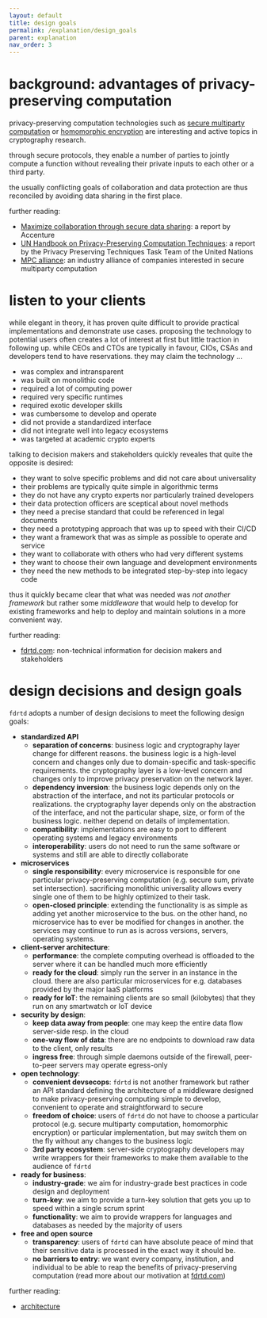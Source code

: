```yaml
---
layout: default
title: design goals
permalink: /explanation/design_goals
parent: explanation
nav_order: 3
---
```



# background: advantages of privacy-preserving computation

privacy-preserving computation technologies such as 
[secure multiparty computation](https://en.wikipedia.org/wiki/Secure_multi-party_computation) or 
[homomorphic encryption](https://en.wikipedia.org/wiki/Homomorphic_encryption) 
are interesting and active topics in cryptography research.

through secure protocols, they enable a number of parties to jointly compute a function
without revealing their private inputs to each other or a third party.

the usually conflicting goals of collaboration and data protection are thus reconciled
by avoiding data sharing in the first place.

further reading:
* [Maximize collaboration through secure data sharing](https://www.accenture.com/us-en/insights/digital/maximize-collaboration-secure-data-sharing): a report by Accenture
* [UN Handbook on Privacy-Preserving Computation Techniques](http://publications.officialstatistics.org/handbooks/privacy-preserving-techniques-handbook/UN%20Handbook%20for%20Privacy-Preserving%20Techniques.pdf): a report by the Privacy Preserving Techniques Task Team of the United Nations
* [MPC alliance](https://www.mpcalliance.org/): an industry alliance of companies interested in secure multiparty computation


# listen to your clients

while elegant in theory, it has proven quite difficult to provide practical implementations and demonstrate use cases.
proposing the technology to potential users often creates a lot of interest at first but little traction in following
up. while CEOs and CTOs are typically in favour, CIOs, CSAs and developers tend to have reservations. they may claim
the technology ...

* was complex and intransparent
* was built on monolithic code
* required a lot of computing power
* required very specific runtimes
* required exotic developer skills
* was cumbersome to develop and operate
* did not provide a standardized interface
* did not integrate well into legacy ecosystems
* was targeted at academic crypto experts

talking to decision makers and stakeholders quickly reveales that quite the opposite is desired:

* they want to solve specific problems and did not care about universality
* their problems are typically quite simple in algorithmic terms
* they do not have any crypto experts nor particularly trained developers
* their data protection officers are sceptical about novel methods
* they need a precise standard that could be referenced in legal documents
* they need a prototyping approach that was up to speed with their CI/CD
* they want a framework that was as simple as possible to operate and service
* they want to collaborate with others who had very different systems
* they want to choose their own language and development environments
* they need the new methods to be integrated step-by-step into legacy code

thus it quickly became clear that what was needed was *not another framework*
but rather some *middleware* that would help to develop for existing
frameworks and help to deploy and maintain solutions in a more convenient way.

further reading:
* [fdrtd.com](https://fdrtd.com): non-technical information for decision makers and stakeholders


# design decisions and design goals

`fdrtd` adopts a number of design decisions to meet the following design goals:

* **standardized API**
  - **separation of concerns**: business logic and cryptography layer change for different reasons.
    the business logic is a high-level concern and changes only due to domain-specific and task-specific requirements.
    the cryptography layer is a low-level concern and changes only to improve privacy preservation on the network layer.
  - **dependency inversion**: the business logic depends only on the abstraction of the interface, and not its
    particular protocols or realizations. the cryptography layer depends only on the abstraction of the interface,
    and not the particular shape, size, or form of the business logic. neither depend on details of implementation.
  - **compatibility**: implementations are easy to port to different operating systems and legacy environments
  - **interoperability**: users do not need to run the same software or systems and still are able to directly collaborate
* **microservices**
  - **single responsibility**: every microservice is responsible for one particular privacy-preserving computation
    (e.g. secure sum, private set intersection). sacrificing monolithic universality allows every single one of
    them to be highly optimized to their task.
  - **open-closed principle**: extending the functionality is as simple as adding yet another microservice to the bus.
    on the other hand, no microservice has to ever be modified for changes in another. the services may continue
    to run as is across versions, servers, operating systems.
* **client-server architecture**:
  - **performance**: the complete computing overhead is offloaded to the server where it can be handled much more efficiently
  - **ready for the cloud**: simply run the server in an instance in the cloud. there are also particular microservices
    for e.g. databases provided by the major IaaS platforms
  - **ready for IoT**: the remaining clients are so small (kilobytes) that they run on any smartwatch or IoT device
* **security by design**:
  - **keep data away from people**: one may keep the entire data flow server-side resp. in the cloud
  - **one-way flow of data**: there are no endpoints to download raw data to the client, only results
  - **ingress free**: through simple daemons outside of the firewall, peer-to-peer servers may operate egress-only
* **open technology**:
  - **convenient devsecops**: `fdrtd` is not another framework but rather an API standard defining the
    architecture of a middleware designed to make privacy-preserving computing simple to develop,
    convenient to operate and straightforward to secure
  - **freedom of choice**: users of `fdrtd` do not have to choose a particular protocol (e.g. secure multiparty
    computation, homomorphic encryption) or particular implementation, but may switch them on the fly
    without any changes to the business logic
  - **3rd party ecosystem**: server-side cryptography developers may write wrappers for their frameworks
    to make them available to the audience of `fdrtd`   
* **ready for business**:
  - **industry-grade**: we aim for industry-grade best practices in code design and deployment
  - **turn-key**: we aim to provide a turn-key solution that gets you up to speed within a single scrum sprint
  - **functionality**: we aim to provide wrappers for languages and databases as needed by the majority of users
* **free and open source**
  - **transparency**: users of `fdrtd` can have absolute peace of mind that their sensitive data is processed
    in the exact way it should be.
  - **no barriers to entry**: we want every company, institution, and individual to be able to reap the benefits
    of privacy-preserving computation (read more about our motivation at [fdrtd.com](https://fdrtd.com))

further reading:
* [architecture](/docs/explanation/architecture)

